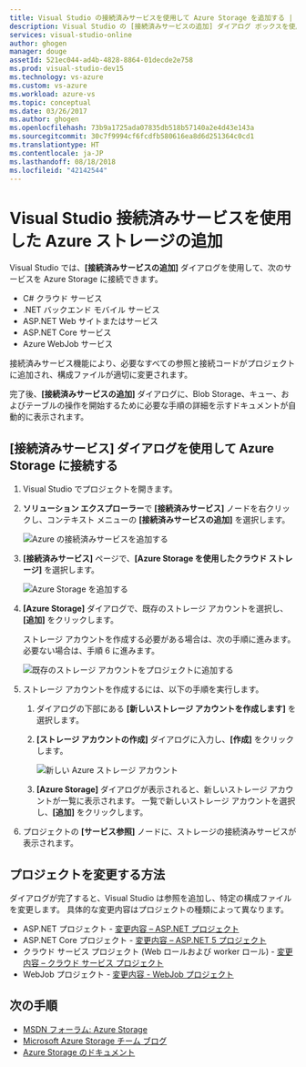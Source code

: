 ```yaml
---
title: Visual Studio の接続済みサービスを使用して Azure Storage を追加する | Microsoft Docs
description: Visual Studio の [接続済みサービスの追加] ダイアログ ボックスを使用してアプリに Azure Storage を追加する
services: visual-studio-online
author: ghogen
manager: douge
assetId: 521ec044-ad4b-4828-8864-01decde2e758
ms.prod: visual-studio-dev15
ms.technology: vs-azure
ms.custom: vs-azure
ms.workload: azure-vs
ms.topic: conceptual
ms.date: 03/26/2017
ms.author: ghogen
ms.openlocfilehash: 73b9a1725ada07835db518b57140a2e4d43e143a
ms.sourcegitcommit: 30c7f9994cf6fcdfb580616ea8d6d251364c0cd1
ms.translationtype: HT
ms.contentlocale: ja-JP
ms.lasthandoff: 08/18/2018
ms.locfileid: "42142544"
---
```

# <a name="adding-azure-storage-by-using-visual-studio-connected-services"></a>Visual Studio 接続済みサービスを使用した Azure ストレージの追加
Visual Studio では、**[接続済みサービスの追加]** ダイアログを使用して、次のサービスを Azure Storage に接続できます。

- C# クラウド サービス
- .NET バックエンド モバイル サービス
- ASP.NET Web サイトまたはサービス
- ASP.NET Core サービス
- Azure WebJob サービス 

接続済みサービス機能により、必要なすべての参照と接続コードがプロジェクトに追加され、構成ファイルが適切に変更されます。 

完了後、**[接続済みサービスの追加]** ダイアログに、Blob Storage、キュー、およびテーブルの操作を開始するために必要な手順の詳細を示すドキュメントが自動的に表示されます。

## <a name="connect-to-azure-storage-using-the-connected-services-dialog"></a>[接続済みサービス] ダイアログを使用して Azure Storage に接続する
1. Visual Studio でプロジェクトを開きます。

1. **ソリューション エクスプローラー**で **[接続済みサービス]** ノードを右クリックし、コンテキスト メニューの **[接続済みサービスの追加]** を選択します。
   
    ![Azure の接続済みサービスを追加する](./media/vs-azure-tools-connected-services-storage/IC796702.png)

1. **[接続済みサービス]** ページで、**[Azure Storage を使用したクラウド ストレージ]** を選択します。
   
    ![Azure Storage を追加する](./media/vs-azure-tools-connected-services-storage/add-azure-storage.png)

1. **[Azure Storage]** ダイアログで、既存のストレージ アカウントを選択し、**[追加]** をクリックします。
   
    ストレージ アカウントを作成する必要がある場合は、次の手順に進みます。 必要ない場合は、手順 6 に進みます。
    
    ![既存のストレージ アカウントをプロジェクトに追加する](./media/vs-azure-tools-connected-services-storage/select-azure-storage-account.png)

1. ストレージ アカウントを作成するには、以下の手順を実行します。 
   
   1. ダイアログの下部にある **[新しいストレージ アカウントを作成します]** を選択します。

   1. **[ストレージ アカウントの作成]** ダイアログに入力し、**[作成]** をクリックします。
      
       ![新しい Azure ストレージ アカウント](./media/vs-azure-tools-connected-services-storage/create-storage-account.png)
      
   1. **[Azure Storage]** ダイアログが表示されると、新しいストレージ アカウントが一覧に表示されます。 一覧で新しいストレージ アカウントを選択し、**[追加]** をクリックします。

1. プロジェクトの **[サービス参照]** ノードに、ストレージの接続済みサービスが表示されます。
   
## <a name="how-your-project-is-modified"></a>プロジェクトを変更する方法
ダイアログが完了すると、Visual Studio は参照を追加し、特定の構成ファイルを変更します。 具体的な変更内容はプロジェクトの種類によって異なります。 

- ASP.NET プロジェクト - [変更内容 – ASP.NET プロジェクト](http://go.microsoft.com/fwlink/p/?LinkId=513126)
- ASP.NET Core プロジェクト - [変更内容 – ASP.NET 5 プロジェクト](http://go.microsoft.com/fwlink/p/?LinkId=513124) 
- クラウド サービス プロジェクト (Web ロールおよび worker ロール) - [変更内容 – クラウド サービス プロジェクト](http://go.microsoft.com/fwlink/p/?LinkId=516965)
- WebJob プロジェクト - [変更内容 - WebJob プロジェクト](visual-studio/vs-storage-webjobs-what-happened.md)

## <a name="next-steps"></a>次の手順
- [MSDN フォーラム: Azure Storage](https://social.msdn.microsoft.com/forums/azure/home?forum=windowsazuredata)
- [Microsoft Azure Storage チーム ブログ](http://blogs.msdn.com/b/windowsazurestorage/)
- [Azure Storage のドキュメント](https://docs.microsoft.com/azure/storage/)
